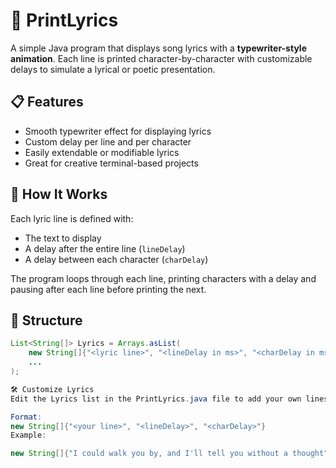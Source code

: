 # 🎵 PrintLyrics

A simple Java program that displays song lyrics with a **typewriter-style animation**. Each line is printed character-by-character with customizable delays to simulate a lyrical or poetic presentation.

## 📋 Features
- Smooth typewriter effect for displaying lyrics
- Custom delay per line and per character
- Easily extendable or modifiable lyrics
- Great for creative terminal-based projects

## 🧠 How It Works
Each lyric line is defined with:
- The text to display
- A delay after the entire line (`lineDelay`)
- A delay between each character (`charDelay`)

The program loops through each line, printing characters with a delay and pausing after each line before printing the next.

## 📁 Structure
```java
List<String[]> Lyrics = Arrays.asList(
    new String[]{"<lyric line>", "<lineDelay in ms>", "<charDelay in ms>"},
    ...
);

🛠️ Customize Lyrics
Edit the Lyrics list in the PrintLyrics.java file to add your own lines.

Format:
new String[]{"<your line>", "<lineDelay>", "<charDelay>"}
Example:

new String[]{"I could walk you by, and I'll tell you without a thought", "2000", "70"},
